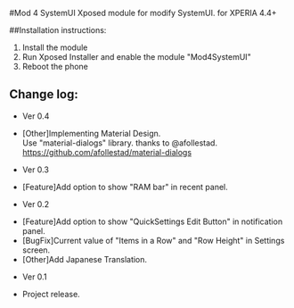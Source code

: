 #Mod 4 SystemUI
Xposed module for modify SystemUI. for XPERIA 4.4+

##Installation instructions:
1. Install the module
2. Run Xposed Installer and enable the module "Mod4SystemUI"
3. Reboot the phone

## Change log:
* Ver 0.4
 - [Other]Implementing Material Design.   
Use "material-dialogs" library. thanks to @afollestad.  
https://github.com/afollestad/material-dialogs

* Ver 0.3
 - [Feature]Add option to show "RAM bar" in recent panel.

* Ver 0.2
 - [Feature]Add option to show "QuickSettings Edit Button" in notification panel.
 - [BugFix]Current value of "Items in a Row" and "Row Height" in Settings screen.
 - [Other]Add Japanese Translation.

* Ver 0.1
 - Project release.
